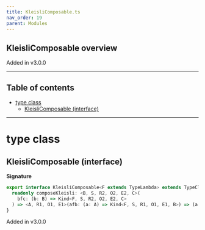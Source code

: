 ```yaml
---
title: KleisliComposable.ts
nav_order: 19
parent: Modules
---
```


## KleisliComposable overview

Added in v3.0.0

---

<h2 class="text-delta">Table of contents</h2>

- [type class](#type-class)
  - [KleisliComposable (interface)](#kleislicomposable-interface)

---

# type class

## KleisliComposable (interface)

**Signature**

```ts
export interface KleisliComposable<F extends TypeLambda> extends TypeClass<F> {
  readonly composeKleisli: <B, S, R2, O2, E2, C>(
    bfc: (b: B) => Kind<F, S, R2, O2, E2, C>
  ) => <A, R1, O1, E1>(afb: (a: A) => Kind<F, S, R1, O1, E1, B>) => (a: A) => Kind<F, S, R1 & R2, O1 | O2, E1 | E2, C>
}
```

Added in v3.0.0

